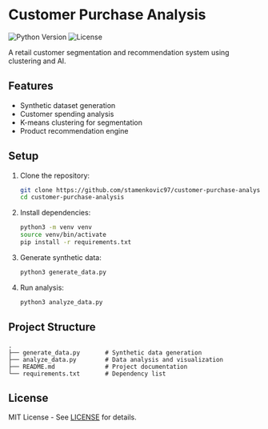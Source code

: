 # Customer Purchase Analysis

![Python Version](https://img.shields.io/badge/python-3.13.2-blue)
![License](https://img.shields.io/badge/license-MIT-green)

A retail customer segmentation and recommendation system using clustering and AI.

## Features
- Synthetic dataset generation
- Customer spending analysis
- K-means clustering for segmentation
- Product recommendation engine

## Setup
1. Clone the repository:
   ```bash
   git clone https://github.com/stamenkovic97/customer-purchase-analysis.git
   cd customer-purchase-analysis
   ```

2. Install dependencies:
   ```bash
   python3 -m venv venv
   source venv/bin/activate
   pip install -r requirements.txt
   ```

3. Generate synthetic data:
   ```bash
   python3 generate_data.py
   ```

4. Run analysis:
   ```bash
   python3 analyze_data.py
   ```

## Project Structure
```
.
├── generate_data.py       # Synthetic data generation
├── analyze_data.py        # Data analysis and visualization
├── README.md              # Project documentation
└── requirements.txt       # Dependency list
```

## License
MIT License - See [LICENSE](LICENSE) for details.